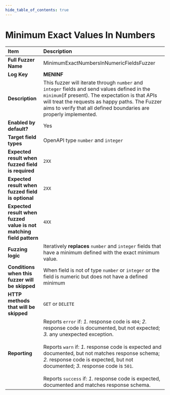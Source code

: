 ```yaml
--- 
hide_table_of_contents: true
---
```


# Minimum Exact Values In Numbers

| Item                                                                | Description                                                                                                                                                                                                                                                                                                                                                                                                                                 |
|:--------------------------------------------------------------------|:--------------------------------------------------------------------------------------------------------------------------------------------------------------------------------------------------------------------------------------------------------------------------------------------------------------------------------------------------------------------------------------------------------------------------------------------|
| **Full Fuzzer Name**                                                | MinimumExactNumbersInNumericFieldsFuzzer                                                                                                                                                                                                                                                                                                                                                                                                    |
| **Log Key**                                                         | **MENINF**                                                                                                                                                                                                                                                                                                                                                                                                                                  |
| **Description**                                                     | This fuzzer will iterate through `number` and `integer` fields and send values defined in the `minimum`(if present). The expectation is that APIs will treat the requests as happy paths. The Fuzzer aims to verify that all defined boundaries are properly implemented.                                                                                                                                                                   |
| **Enabled by default?**                                             | Yes                                                                                                                                                                                                                                                                                                                                                                                                                                         |
| **Target field types**                                              | OpenAPI type `number` and `integer`                                                                                                                                                                                                                                                                                                                                                                                                         |
| **Expected result when fuzzed field is required**                   | `2XX`                                                                                                                                                                                                                                                                                                                                                                                                                                       |
| **Expected result when fuzzed field is optional**                   | `2XX`                                                                                                                                                                                                                                                                                                                                                                                                                                       |
| **Expected result when fuzzed value is not matching field pattern** | `4XX`                                                                                                                                                                                                                                                                                                                                                                                                                                       |
| **Fuzzing logic**                                                   | Iteratively **replaces** `number` and `integer` fields that have a minimum defined with the exact minimum value.                                                                                                                                                                                                                                                                                                                            |
| **Conditions when this fuzzer will be skipped**                     | When field is not of type `number` or `integer` or the field is numeric but does not have a defined minimum                                                                                                                                                                                                                                                                                                                                 |
| **HTTP methods that will be skipped**                               | `GET` or `DELETE`                                                                                                                                                                                                                                                                                                                                                                                                                           |
| **Reporting**                                                       | Reports `error` if: *1.* response code is `404`; *2.* response code is documented, but not expected; *3.* any unexpected exception. <br/><br/> Reports `warn` if: *1.* response code is expected and documented, but not matches response schema; *2.* response code is expected, but not documented; *3.* response code is `501`. <br/><br/> Reports `success` if: *1.* response code is expected, documented and matches response schema. | 
